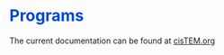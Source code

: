 # <span style="color: #0048d8">**Programs**</span>

The current documentation can be found at [cisTEM.org](https://cistem.org/documentation)